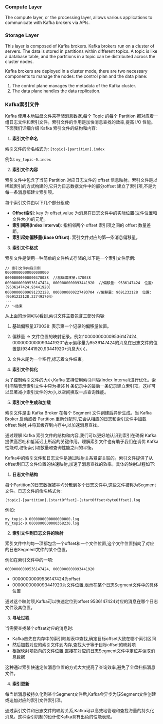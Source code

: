 ### Compute Layer
The compute layer, or the processing layer, allows various applications to communicate with Kafka brokers via APIs. 
### Storage Layer
This layer is composed of Kafka brokers. Kafka brokers run on a cluster of servers. The data is stored in partitions within different topics. A topic is like a database table, and the partitions in a topic can be distributed across the cluster nodes.

Kafka brokers are deployed in a cluster mode, there are two necessary components to manage the nodes: the control plan and the data plane:
1. The control plane manages the metadata of the Kafka cluster. 
2. The data plane handles the data replication.

### Kafka索引文件
Kafka 使用本地磁盘文件来存储消息数据,每个 Topic 的每个 Partition 都对应着一组日志文件和索引文件。索引文件的作用是加快消息查找的效率,提高 I/O 性能。下面我们详细介绍 Kafka 索引文件的结构和内容:

1. **索引文件命名**

索引文件的命名格式为: `[topic]-[partition].index`

例如: `my_topic-0.index`

2. **索引文件内容**

索引文件中包含了当前 Partition 对应日志文件的 offset 信息映射。索引文件是以稀疏索引的方式构建的,它只为日志数据文件中的部分offset 建立了索引项,不是为每一条消息都建立索引项。

每个索引文件由以下几个部分组成:

- **Offset索引**:  key 为 offset,value 为消息在日志文件中的实际位置(文件位置和文件大小)的元组。
- **索引间隔(Index Interval)**: 指相邻两个 offset 索引项之间的 offset 数量差距。
- **索引起始偏移量(Base Offset)**: 索引文件对应的第一条消息偏移量。

3. **索引文件格式**

索引文件是使用一种简单的文件格式存储的,以下是一个索引文件示例:

```
// 索引文件内容示例
00000000000000000000  
00000000000000370038  //基础偏移量:370038
00000000009536147424, 0000000000093441920  //偏移量: 9536147424  位置: (9536147424,93441920)
00000000009691232128, 0000000000227493704 //偏移量: 9691232128  位置: (9691232128,227493704)
...
// ～结束
```

从上面的示例可以看到,索引文件主要包含三部分内容:

1) 基础偏移量370038: 表示第一个记录的偏移量位置。

2) 偏移量 -> 文件位置的映射记录。例如"00000000009536147424, 0000000000093441920"表示偏移量为9536147424的消息在日志文件的位置是(93441920,93441920+消息大小)。

3) 文件末尾为一个空行,标志着文件结束。

4. **索引文件优化**

为了控制索引文件的大小,Kafka 支持使用索引间隔(Index Interval)进行优化。索引间隔表示索引文件中只为相邻 N 条记录中的最后一条记录建立索引项。这样可以显著减小索引文件的大小,以空间换取一点查询性能。

5. **索引文件生成和加载**

索引文件是由 Kafka Broker 在每个 Segment 文件创建后异步生成。当 Kafka Broker 启动或者 Partition 重新分配时,它会从相应的日志和索引文件中加载 offset 映射,并将其缓存到内存中,以加速消息查找。

通过理解 Kafka 索引文件的结构和内容,我们可以更好地认识到索引在确保 Kafka 提供高吞吐和低延迟上所起的关键作用。理解索引文件也有助于我们在调优 Kafka 性能时,权衡索引项数量和查询性能之间的平衡。

Kafka中的索引文件和日志文件是通过映射关系紧密关联的。索引文件提供了从offset到日志文件位置的快速映射,加速了消息查找的效率。具体的映射过程如下:

1. **日志文件结构**

每个Partition的日志数据被平均分散到多个日志文件中,这些文件被称为Segment文件。日志文件的命名格式为:

```
[topic]-[partition].[startOffset]-[startOffset+byteOffset].log
```

例如:
```
my_topic-0.0000000000000000000.log
my_topic-0.0000000000000368230.log
```

2. **索引文件到日志文件的映射**

索引文件中的每一项都包含一个offset和一个文件位置,这个文件位置指向了对应的日志Segment文件的某个位置。

例如在索引文件中的一项:
```
00000000009536147424, 0000000000093441920
```

- 00000000009536147424为offset
- 0000000000093441920为文件位置,表示在某个日志Segment文件中的具体位置

通过这个映射项,Kafka可以快速定位到offset 9536147424对应的消息在哪个日志文件及其位置。

3. **寻址过程**

当需要查找某个offset对应的消息时:

- Kafka首先在内存中的索引映射表中查找,确定目标offset大致在哪个索引区间
- 然后加载对应的索引文件到内存,查找大于等于目标offset的映射项
- 根据映射项指向的文件位置,直接在对应的日志Segment文件中定位并读取消息数据

这种通过索引快速定位消息位置的方式大大提高了查询效率,避免了全盘扫描消息文件。

4. **索引更新**

每当新消息被持久化到某个Segment文件后,Kafka会异步为该Segment文件创建或追加对应的索引文件索引项。

通过索引文件和日志文件的映射关系,Kafka可以高效地管理和查找海量的持久化消息。这种索引机制的设计使Kafka具有出色的性能表现。